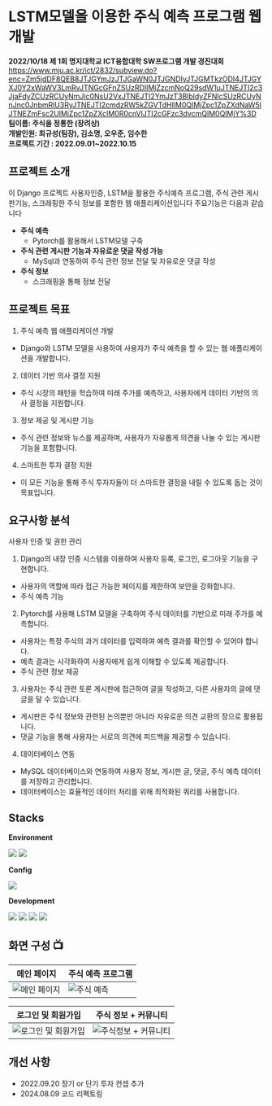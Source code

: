 # LSTM모델을 이용한 주식 예측 프로그램 웹 개발
**2022/10/18 제 1회 명지대학교 ICT융합대학 SW프로그램 개발 경진대회**
https://www.mju.ac.kr/ict/2832/subview.do?enc=Zm5jdDF8QEB8JTJGYmJzJTJGaWN0JTJGNDIyJTJGMTkzODI4JTJGYXJ0Y2xWaWV3LmRvJTNGcGFnZSUzRDIlMjZzcmNoQ29sdW1uJTNEJTI2c3JjaFdyZCUzRCUyNmJic0NsU2VxJTNEJTI2YmJzT3BlbldyZFNlcSUzRCUyNnJnc0JnbmRlU3RyJTNEJTI2cmdzRW5kZGVTdHIlM0QlMjZpc1ZpZXdNaW5lJTNEZmFsc2UlMjZpc1ZpZXclM0R0cnVlJTI2cGFzc3dvcmQlM0QlMjY%3D</br>
**팀이름: 주식을 정통한 (장려상)**</br>
**개발인원: 최규성(팀장), 김소명, 오우준, 임수한**</br>
**프로젝트 기간 : 2022.09.01~2022.10.15**</br>

## 프로젝트 소개
이 Django 프로젝트 사용자인증, LSTM을 활용한 주식예측 프로그램, 주식 관련 게시판기능, 스크래핑한 주식 정보를 포함한 웹 애플리케이션입니다 주요기능은 다음과 같습니다

- **주식 예측**
  - Pytorch를 활용해서 LSTM모델 구축
- **주식 관련 게시판 기능과 자유로운 댓글 작성 가능** 
  - MySql과 연동하여 주식 관련 정보 전달 및 자유로운 댓글 작성
- **주식 정보**
  - 스크래핑을 통해 정보 전달
    
## 프로젝트 목표
1. 주식 예측 웹 애플리케이션 개발
  - Django와 LSTM 모델을 사용하여 사용자가 주식 예측을 할 수 있는 웹 애플리케이션을 개발합니다.

2. 데이터 기반 의사 결정 지원
  - 주식 시장의 패턴을 학습하여 미래 주가를 예측하고, 사용자에게 데이터 기반의 의사 결정을 지원합니다.

3. 정보 제공 및 게시판 기능
  - 주식 관련 정보와 뉴스를 제공하며, 사용자가 자유롭게 의견을 나눌 수 있는 게시판 기능을 포함합니다.

4. 스마트한 투자 결정 지원
  - 이 모든 기능을 통해 주식 투자자들이 더 스마트한 결정을 내릴 수 있도록 돕는 것이 목표입니다.
## 요구사항 분석
사용자 인증 및 권한 관리

1. Django의 내장 인증 시스템을 이용하여 사용자 등록, 로그인, 로그아웃 기능을 구현합니다.
  - 사용자의 역할에 따라 접근 가능한 페이지를 제한하여 보안을 강화합니다.
  - 주식 예측 기능

2. Pytorch를 사용해 LSTM 모델을 구축하여 주식 데이터를 기반으로 미래 주가를 예측합니다.
  - 사용자는 특정 주식의 과거 데이터를 입력하여 예측 결과를 확인할 수 있어야 합니다.
  - 예측 결과는 시각화하여 사용자에게 쉽게 이해할 수 있도록 제공합니다.
  - 주식 관련 정보 제공

3. 사용자는 주식 관련 토론 게시판에 접근하여 글을 작성하고, 다른 사용자의 글에 댓글을 달 수 있습니다.
  - 게시판은 주식 정보와 관련된 논의뿐만 아니라 자유로운 의견 교환의 장으로 활용됩니다.
  - 댓글 기능을 통해 사용자는 서로의 의견에 피드백을 제공할 수 있습니다.

4. 데이터베이스 연동
  - MySQL 데이터베이스와 연동하여 사용자 정보, 게시판 글, 댓글, 주식 예측 데이터를 저장하고 관리합니다.
  - 데이터베이스는 효율적인 데이터 처리를 위해 최적화된 쿼리를 사용합니다.
  
## Stacks
**Environment**


<img src="https://img.shields.io/badge/Pycharm-E34F26?style=for-the-badge&logo=Pycharm&logoColor=white">  <img src="https://img.shields.io/badge/github-181717?style=for-the-badge&logo=github&logoColor=white">

**Config**


 <img src="https://img.shields.io/badge/npm-CB3837?style=for-the-badge&logo=npm&logoColor=white"> 
 
**Development**


  <img src="https://img.shields.io/badge/django-092E20?style=for-the-badge&logo=django&logoColor=white"> <img src="https://img.shields.io/badge/mysql-4479A1?style=for-the-badge&logo=mysql&logoColor=white"> <img src="https://img.shields.io/badge/PyTorch-EE4C2C?style=for-the-badge&logo=PyTorch&logoColor=white"> <img src="https://img.shields.io/badge/Bootstrap-7952B3?style=for-the-badge&logo=Bootstrap&logoColor=white"> 

## 화면 구성 📺

| 메인 페이지 | 주식 예측 프로그램 |
| --- | --- |
| ![메인 페이지](https://github.com/Choi9912/Django_AIstock/assets/76863081/9a2cf9ba-a447-4963-b9fb-df2f11adda68) | ![주식 예측](https://github.com/Choi9912/Django_AIstock/assets/76863081/ff32b7f7-0aec-4000-aae3-30436017453e) |

| 로그인 및 회원가입 | 주식 정보 + 커뮤니티 |
| --- | --- |
| ![로그인 및 회원가입](https://github.com/Choi9912/Django_AIstock/assets/76863081/2f2a77c4-d2bb-4547-8ebf-cbaa6fdb4baa) | ![주식정보 + 커뮤니티](https://github.com/Choi9912/Django_AIstock/assets/76863081/2f2a77c4-d2bb-4547-8ebf-cbaa6fdb4baa) |

## 개선 사항
- 2022.09.20 장기 or 단기 투자 컨셉 추가
- 2024.08.09 코드 리펙토링
